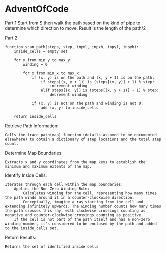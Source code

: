 # AdventOfCode

Part 1
Start from S then walk the path based on the kind of pipe to determine which direction to move. Result is the length of the path/2

Part 2

```
function scan_path(steps, step, inpxl, inpxh, inpyl, inpyh):
    inside_cells = empty set

    for y from min_y to max_y:
        winding = 0

        for x from min_x to max_x:
            if (x, y) is on the path and (x, y + 1) is on the path:
                if steps[(x, y + 1)] is (steps[(x, y)] + 1) % step:
                    increment winding
                elif steps[(x, y)] is (steps[(x, y + 1)] + 1) % step:
                    decrement winding

            if (x, y) is not on the path and winding is not 0:
                add (x, y) to inside_cells

    return inside_cells
```

Retrieve Path Information:

    Calls the trace_path(map) function (details assumed to be documented elsewhere) to obtain a dictionary of step locations and the total step count.

Determine Map Boundaries:

    Extracts x and y coordinates from the map keys to establish the minimum and maximum extents of the map.

Identify Inside Cells:

    Iterates through each cell within the map boundaries:
        Applies the Non-Zero Winding Rule:
            Calculates winding for the cell, representing how many times the path winds around it in a counter-clockwise direction.
            Conceptually, imagine a ray starting from the cell and extending infinitely upwards. The winding number counts how many times the path crosses this ray, with clockwise crossings counting as negative and counter-clockwise crossings counting as positive.
        If the cell is not part of the path itself and has a non-zero winding number, it's considered to be enclosed by the path and added to the inside_cells set.

Return Results:

    Returns the set of identified inside cells
